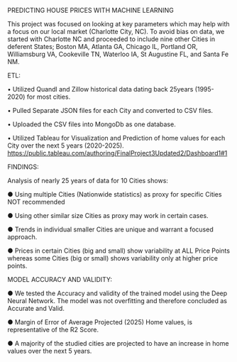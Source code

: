 PREDICTING HOUSE PRICES WITH MACHINE LEARNING

This project was focused on looking at key parameters which may help with a focus on our local market (Charlotte City, NC).
To avoid bias on data, we started with Charlotte NC and proceeded to include nine other Cities in deferent States; Boston MA, Atlanta GA, Chicago IL, Portland OR, Williamsburg VA, Cookeville TN, Waterloo IA, St Augustine FL, and Santa Fe NM.

ETL: 

•	Utilized Quandl and Zillow historical data dating back 25years (1995-2020) for most cities.

•	Pulled Separate JSON files for each City and converted to CSV files.

•	Uploaded the CSV files into MongoDb as one database.

•	Utilized Tableau for Visualization and Prediction of home values for each City over the next 5 years (2020-2025). https://public.tableau.com/authoring/FinalProject3Updated2/Dashboard1#1

FINDINGS:

Analysis of nearly 25 years of data for 10 Cities shows:

●	Using multiple Cities (Nationwide statistics) as proxy for specific Cities NOT recommended

●	Using other similar size Cities as proxy may work in certain cases. 

●	Trends in individual smaller Cities are unique and warrant a focused approach.

●	Prices in certain Cities (big and small) show variability at ALL Price Points whereas some Cities (big or small) shows variability only at higher price points.  

MODEL ACCURACY AND VALIDITY:

●	We tested the Accuracy and validity of the trained model using the Deep Neural Network. The model was not overfitting and therefore concluded as Accurate and Valid.

●	Margin of Error of Average Projected (2025) Home values, is representative of the R2 Score.  

●	A majority of the studied cities are projected to have an increase in home values over the next 5 years.  
